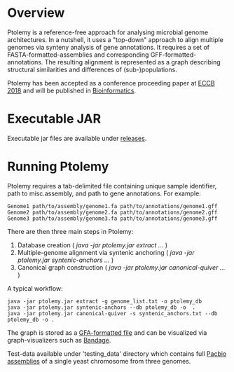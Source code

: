 # Overview

Ptolemy is a reference-free approach for analysing microbial genome architectures. In a nutshell, it uses a "top-down" approach to align multiple genomes via synteny analysis of gene annotations. It requires a set of FASTA-formatted-assemblies and corresponding GFF-formatted-annotations. The resulting alignment is represented as a graph describing structural similarities and differences of (sub-)populations.

Ptolemy has been accepted as a conference proceeding paper at [ECCB 2018](http://eccb18.org/proceedings/) and will be published in [Bioinformatics](https://academic.oup.com/bioinformatics).

# Executable JAR

Executable jar files are available under [releases](https://github.com/AbeelLab/ptolemy/releases/latest).

# Running Ptolemy

Ptolemy requires a tab-delimited file containing unique sample identifier, path to misc.assembly, and path to gene annotations. For example:

```
Genome1 path/to/assembly/genome1.fa path/to/annotations/genome1.gff
Genome2 path/to/assembly/genome2.fa path/to/annotations/genome2.gff
Genome3 path/to/assembly/genome3.fa path/to/annotations/genome3.gff
```

There are then three main steps in Ptolemy:
1. Database creation ( *java -jar ptolemy.jar extract ...* )
2. Multiple-genome alignment via syntenic anchoring ( *java -jar ptolemy.jar syntenic-anchors ...* )
3. Canonical graph construction ( *java -jar ptolemy.jar canonical-quiver ...* )

A typical workflow:

```
java -jar ptolemy.jar extract -g genome_list.txt -o ptolemy_db
java -jar ptolemy.jar syntenic-anchors --db ptolemy_db -o  .
java -jar ptolemy.jar canonical-quiver -s syntenic_anchors.txt --db ptolemy_db -o .
```

The graph is stored as a [GFA-formatted file](https://github.com/GFA-spec/GFA-spec/blob/master/GFA1.md) and can be visualized via graph-visualizers such as [Bandage](https://rrwick.github.io/Bandage/).

Test-data available under 'testing_data' directory which contains full [Pacbio assemblies](https://yjx1217.github.io/Yeast_PacBio_2016/data/) of a single yeast chromosome from three genomes.
